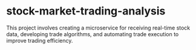 # stock-market-trading-analysis
This project involves creating a microservice for receiving real-time stock data, developing trade algorithms, and automating trade execution to improve trading efficiency.
